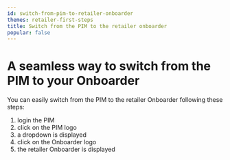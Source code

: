 ```yaml
---
id: switch-from-pim-to-retailer-onboarder
themes: retailer-first-steps
title: Switch from the PIM to the retailer onboarder
popular: false
---
```


# A seamless way to switch from the PIM to your Onboarder

You can easily switch from the PIM to the retailer Onboarder following these steps:

1. login the PIM
1. click on the PIM logo
1. a dropdown is displayed
1. click on the Onboarder logo
1. the retailer Onboarder is displayed
